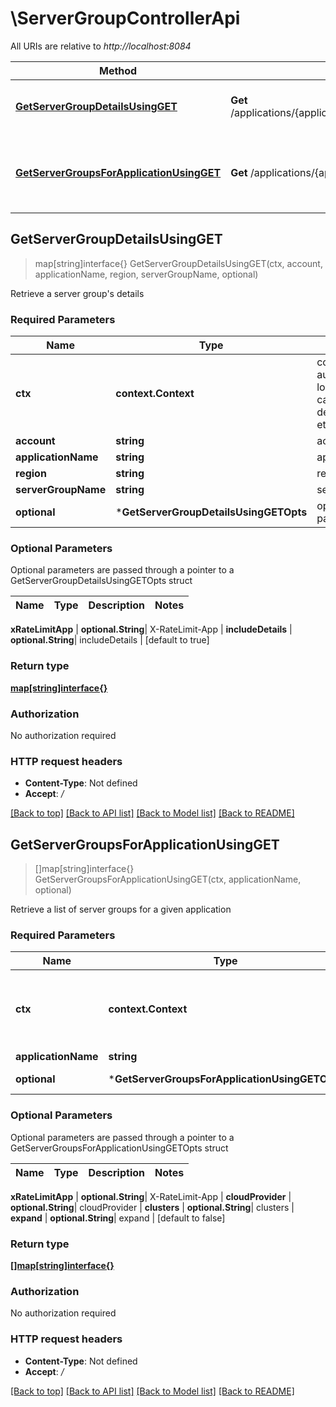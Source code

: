 # \ServerGroupControllerApi

All URIs are relative to *http://localhost:8084*

Method | HTTP request | Description
------------- | ------------- | -------------
[**GetServerGroupDetailsUsingGET**](ServerGroupControllerApi.md#GetServerGroupDetailsUsingGET) | **Get** /applications/{applicationName}/serverGroups/{account}/{region}/{serverGroupName} | Retrieve a server group&#39;s details
[**GetServerGroupsForApplicationUsingGET**](ServerGroupControllerApi.md#GetServerGroupsForApplicationUsingGET) | **Get** /applications/{applicationName}/serverGroups | Retrieve a list of server groups for a given application



## GetServerGroupDetailsUsingGET

> map[string]interface{} GetServerGroupDetailsUsingGET(ctx, account, applicationName, region, serverGroupName, optional)

Retrieve a server group's details

### Required Parameters


Name | Type | Description  | Notes
------------- | ------------- | ------------- | -------------
**ctx** | **context.Context** | context for authentication, logging, cancellation, deadlines, tracing, etc.
**account** | **string**| account | 
**applicationName** | **string**| applicationName | 
**region** | **string**| region | 
**serverGroupName** | **string**| serverGroupName | 
 **optional** | ***GetServerGroupDetailsUsingGETOpts** | optional parameters | nil if no parameters

### Optional Parameters

Optional parameters are passed through a pointer to a GetServerGroupDetailsUsingGETOpts struct


Name | Type | Description  | Notes
------------- | ------------- | ------------- | -------------




 **xRateLimitApp** | **optional.String**| X-RateLimit-App | 
 **includeDetails** | **optional.String**| includeDetails | [default to true]

### Return type

[**map[string]interface{}**](map[string]interface{}.md)

### Authorization

No authorization required

### HTTP request headers

- **Content-Type**: Not defined
- **Accept**: */*

[[Back to top]](#) [[Back to API list]](../README.md#documentation-for-api-endpoints)
[[Back to Model list]](../README.md#documentation-for-models)
[[Back to README]](../README.md)


## GetServerGroupsForApplicationUsingGET

> []map[string]interface{} GetServerGroupsForApplicationUsingGET(ctx, applicationName, optional)

Retrieve a list of server groups for a given application

### Required Parameters


Name | Type | Description  | Notes
------------- | ------------- | ------------- | -------------
**ctx** | **context.Context** | context for authentication, logging, cancellation, deadlines, tracing, etc.
**applicationName** | **string**| applicationName | 
 **optional** | ***GetServerGroupsForApplicationUsingGETOpts** | optional parameters | nil if no parameters

### Optional Parameters

Optional parameters are passed through a pointer to a GetServerGroupsForApplicationUsingGETOpts struct


Name | Type | Description  | Notes
------------- | ------------- | ------------- | -------------

 **xRateLimitApp** | **optional.String**| X-RateLimit-App | 
 **cloudProvider** | **optional.String**| cloudProvider | 
 **clusters** | **optional.String**| clusters | 
 **expand** | **optional.String**| expand | [default to false]

### Return type

[**[]map[string]interface{}**](map[string]interface{}.md)

### Authorization

No authorization required

### HTTP request headers

- **Content-Type**: Not defined
- **Accept**: */*

[[Back to top]](#) [[Back to API list]](../README.md#documentation-for-api-endpoints)
[[Back to Model list]](../README.md#documentation-for-models)
[[Back to README]](../README.md)

